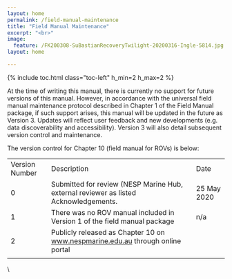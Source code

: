 ```yaml
---
layout: home
permalink: /field-manual-maintenance
title: "Field Manual Maintenance"
excerpt: "<br>"
image:
  feature: /FK200308-SuBastianRecoveryTwilight-20200316-Ingle-5814.jpg
layout: home

---
```

{% include toc.html class="toc-left" h_min=2 h_max=2 %} 

At the time of writing this manual, there is currently no support for future versions of this manual. However, in accordance with the universal field manual maintenance protocol described in Chapter 1 of the Field Manual package, if such support arises, this manual will be updated in the future as Version 3. Updates will reflect user feedback and new developments (e.g. data discoverability and accessibility). Version 3 will also detail subsequent version control and maintenance. 

 The version control for Chapter 10 (field manual for ROVs) is below:


<table>
  <tr>
   <td>Version Number
   </td>
   <td>Description
   </td>
   <td>Date
   </td>
  </tr>
  <tr>
   <td>0
   </td>
   <td>Submitted for review (NESP Marine Hub, external reviewer as listed Acknowledgements.
   </td>
   <td>25 May 2020
   </td>
  </tr>
  <tr>
   <td>1
   </td>
   <td>There was no ROV manual included in Version 1 of the field manual package
   </td>
   <td>n/a
   </td>
  </tr>
  <tr>
   <td>2
   </td>
   <td>Publicly released as Chapter 10 on <a href="http://www.nespmarine.edu.au">www.nespmarine.edu.au</a>  through online portal
   </td>
   <td>
   </td>
  </tr>
  <tr>
   <td>
   </td>
   <td>
   </td>
   <td>
   </td>
  </tr>
</table>


 \
